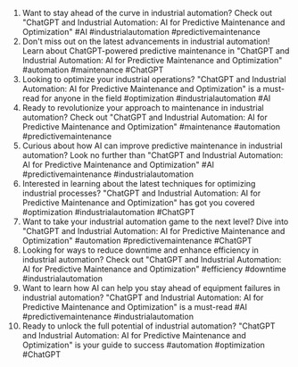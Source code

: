 1. Want to stay ahead of the curve in industrial automation? Check out "ChatGPT and Industrial Automation: AI for Predictive Maintenance and Optimization" #AI #industrialautomation #predictivemaintenance
2. Don't miss out on the latest advancements in industrial automation! Learn about ChatGPT-powered predictive maintenance in "ChatGPT and Industrial Automation: AI for Predictive Maintenance and Optimization" #automation #maintenance #ChatGPT
3. Looking to optimize your industrial operations? "ChatGPT and Industrial Automation: AI for Predictive Maintenance and Optimization" is a must-read for anyone in the field #optimization #industrialautomation #AI
4. Ready to revolutionize your approach to maintenance in industrial automation? Check out "ChatGPT and Industrial Automation: AI for Predictive Maintenance and Optimization" #maintenance #automation #predictivemaintenance
5. Curious about how AI can improve predictive maintenance in industrial automation? Look no further than "ChatGPT and Industrial Automation: AI for Predictive Maintenance and Optimization" #AI #predictivemaintenance #industrialautomation
6. Interested in learning about the latest techniques for optimizing industrial processes? "ChatGPT and Industrial Automation: AI for Predictive Maintenance and Optimization" has got you covered #optimization #industrialautomation #ChatGPT
7. Want to take your industrial automation game to the next level? Dive into "ChatGPT and Industrial Automation: AI for Predictive Maintenance and Optimization" #automation #predictivemaintenance #ChatGPT
8. Looking for ways to reduce downtime and enhance efficiency in industrial automation? Check out "ChatGPT and Industrial Automation: AI for Predictive Maintenance and Optimization" #efficiency #downtime #industrialautomation
9. Want to learn how AI can help you stay ahead of equipment failures in industrial automation? "ChatGPT and Industrial Automation: AI for Predictive Maintenance and Optimization" is a must-read #AI #predictivemaintenance #industrialautomation
10. Ready to unlock the full potential of industrial automation? "ChatGPT and Industrial Automation: AI for Predictive Maintenance and Optimization" is your guide to success #automation #optimization #ChatGPT
